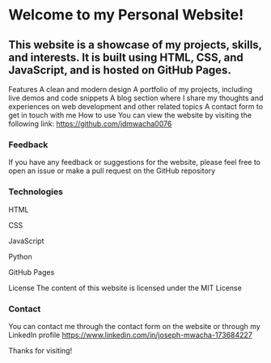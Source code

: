 # Welcome to my Personal Website!
## This website is a showcase of my projects, skills, and interests. It is built using HTML, CSS, and JavaScript, and is hosted on GitHub Pages.

Features
A clean and modern design
A portfolio of my projects, including live demos and code snippets
A blog section where I share my thoughts and experiences on web development and other related topics
A contact form to get in touch with me
How to use
You can view the website by visiting the following link: https://github.com/jdmwacha0076

### Feedback
If you have any feedback or suggestions for the website, please feel free to open an issue or make a pull request on the GitHub repository

### Technologies
HTML

CSS

JavaScript

Python 

GitHub Pages

License
The content of this website is licensed under the MIT License

### Contact
You can contact me through the contact form on the website or through my LinkedIn profile https://www.linkedin.com/in/joseph-mwacha-173684227

Thanks for visiting!
